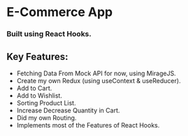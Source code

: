 # E-Commerce App
### Built using React Hooks.
## Key Features:
- Fetching Data From Mock API for now, using MirageJS.
- Create my own Redux (using useContext & useReducer).
- Add to Cart.
- Add to Wishlist.
- Sorting Product List.
- Increase Decrease Quantity in Cart.
- Did my own Routing.
- Implements most of the Features of React Hooks.

